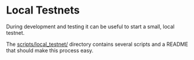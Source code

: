 # Local Testnets

During development and testing it can be useful to start a small, local
testnet.

The
[scripts/local_testnet/](https://github.com/sigp/lighthouse/tree/master/scripts)
directory contains several scripts and a README that should make this process easy.
